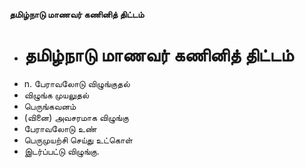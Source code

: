 **தமிழ்நாடு மாணவர் கணினித் திட்டம்**
- # தமிழ்நாடு மாணவர் கணினித் திட்டம்
- n. பேராவலோடு விழுங்குதல்
- விழுங்க முயலுதல்
- பெருங்கவனம்
- (வினை) அவசரமாக விழுங்கு
- பேராவலோடு உண்
- பெருமுயற்சி செய்து உட்கொள்
- இடர்ப்பட்டு விழுங்கு.

